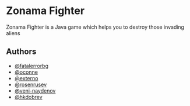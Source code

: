 Zonama Fighter
==============

Zonama Fighter is a Java game which helps you to destroy those invading aliens


Authors
-------

- [@fatalerrorbg](https://github.com/fatalerrorbg)
- [@oconne](https://github.com/Oconne/)
- [@externo](https://github.com/externo)
- [@rosenrusev](https://github.com/rosenrusev)
- [@veni-naydenov](https://github.com/Veni-Naydenov)
- [@hkdobrev](https://github.com/hkdobrev)
